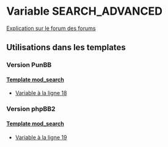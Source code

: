 # Variable SEARCH_ADVANCED
[Explication sur le forum des forums](http://forum.forumactif.com/t294113-listing-des-variables#SEARCH_ADVANCED)

## Utilisations dans les templates

### Version PunBB

#### [Template mod_search](punbb/mod_search.md)
* [Variable à la ligne 18](../punbb/mod_search.tpl#L18)

### Version phpBB2

#### [Template mod_search](subsilver/mod_search.md)
* [Variable à la ligne 19](../subsilver/mod_search.tpl#L19)